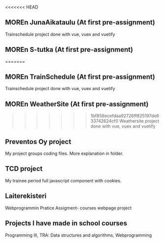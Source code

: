 <<<<<<< HEAD
## MOREn JunaAikataulu (At first pre-assignment)
Trainschedule project done with vue, vuex and vuetify

## MOREn S-tutka (At first pre-assignment)
=======
## MOREn TrainSchedule (At first pre-assignment)
Trainschedule project done with vue, vuex and vuetify

## MOREn WeatherSite (At first pre-assignment)
>>>>>>> 1bf856ecefdaa92726ff825197de633742624cf0
Weathersite project done with vue, vuex and vuetify

## Preventos Oy project
My project groups coding files. More explanation in folder.

## TCD project
My trainee period full javascript component with cookies.

## Laiterekisteri 
Webprogrammin Pratice Assigment- courses webpage project

## Projects I have made in school courses
Programming III, TRA: Data structures and algorithms, Webprogramming 


